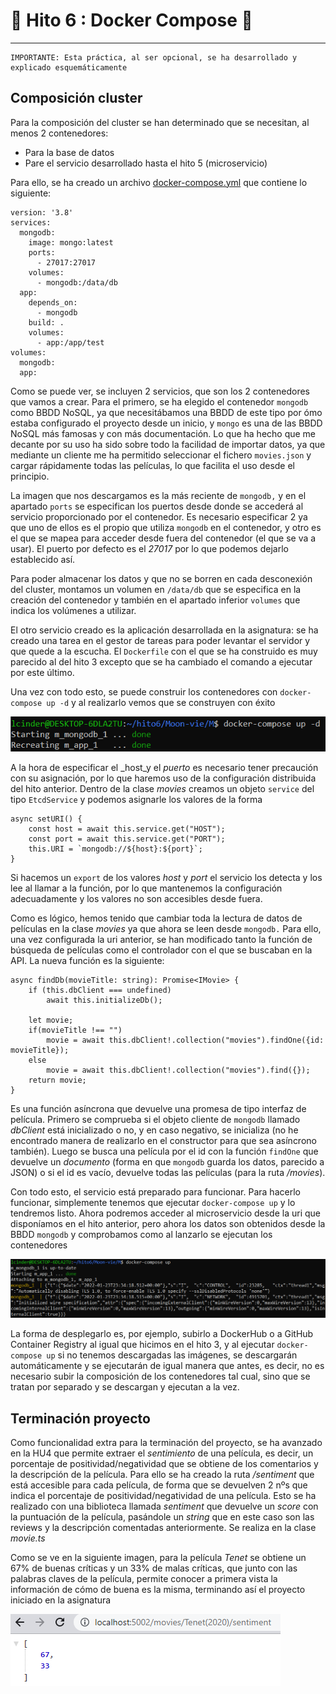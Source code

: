 
# :whale2: Hito 6 : Docker Compose :whale2:

***

```
IMPORTANTE: Esta práctica, al ser opcional, se ha desarrollado y explicado esquemáticamente
```

## Composición cluster

Para la composición del cluster se han determinado que se necesitan, al menos 2 contenedores:
- Para la base de datos
- Pare el servicio desarrollado hasta el hito 5 (microservicio)

Para ello, se ha creado un archivo [docker-compose.yml](https://github.com/LCinder/Moon-vie/blob/master/docker-compose.yml) que contiene lo siguiente:

```
version: '3.8'
services:
  mongodb:
    image: mongo:latest
    ports:
      - 27017:27017
    volumes:
      - mongodb:/data/db
  app:
    depends_on:
      - mongodb
    build: .
    volumes:
      - app:/app/test
volumes:
  mongodb:
  app:
```

Como se puede ver, se incluyen 2 servicios, que son los 2 contenedores que vamos a crear.
Para el primero, se ha elegido el contenedor `mongodb` como BBDD NoSQL, ya que necesitábamos una BBDD
de este tipo por ómo estaba configurado el proyecto desde un inicio, y `mongo` es una de las BBDD
NoSQL más famosas y con más documentación. Lo que ha hecho que me decante por su uso ha sido sobre todo
la facilidad de importar datos, ya que mediante un cliente me ha permitido seleccionar el fichero `movies.json`
y cargar rápidamente todas las películas, lo que facilita el uso desde el principio.

La imagen que nos descargamos es la más reciente de `mongodb,` y en el apartado `ports` se especifican los puertos
desde donde se accederá al servicio proporcionado por el contenedor. Es necesario especificar 2 ya que uno
de ellos es el propio que utiliza `mongodb` en el contenedor, y otro es el que se mapea para acceder desde fuera
del contenedor (el que se va a usar). El puerto por defecto es el _27017_ por lo que podemos dejarlo establecido así.

Para poder almacenar los datos y que no se borren en cada desconexión del cluster, montamos un volumen
en `/data/db` que se especifica en la creación del contenedor y también en el apartado inferior `volumes` que indica
los volúmenes a utilizar.

El otro servicio creado es la aplicación desarrollada en la asignatura: se ha creado una tarea en el gestor de tareas
para poder levantar el servidor y que quede a la escucha. El `Dockerfile` con el que se ha construido es muy parecido
al del hito 3 excepto que se ha cambiado el comando a ejecutar por este último.

Una vez con todo esto, se puede construir los contenedores con `docker-compose up -d` y al realizarlo vemos
que se construyen con éxito

![Construccion compose](https://github.com/LCinder/Moon-vie/blob/master/docs/img/docker-compose.PNG)


A la hora de especificar el _host_y el _puerto_ es necesario tener precaución con su asignación, por lo que haremos uso
de la configuración distribuida del hito anterior. Dentro de la clase _movies_ creamos un objeto `service` del tipo `EtcdService`
y podemos asignarle los valores de la forma

```
async setURI() {
    const host = await this.service.get("HOST");
    const port = await this.service.get("PORT");
    this.URI = `mongodb://${host}:${port}`;
}
```

Si hacemos un `export` de los valores _host_ y _port_ el servicio los detecta y los lee al llamar a la función, por lo que
mantenemos la configuración adecuadamente y los valores no son accesibles desde fuera.

Como es lógico, hemos tenido que cambiar toda la lectura de datos de películas en la clase _movies_ ya que ahora se leen desde `mongodb.`
Para ello, una vez configurada la uri anterior, se han modificado tanto la función de búsqueda de películas
como el controlador con el que se buscaban en la API. La nueva función es la siguiente:

```
async findDb(movieTitle: string): Promise<IMovie> {
    if (this.dbClient === undefined)
        await this.initializeDb();

    let movie;
    if(movieTitle !== "")
        movie = await this.dbClient!.collection("movies").findOne({id:  movieTitle});
    else
        movie = await this.dbClient!.collection("movies").find({});
    return movie;
}
```

Es una función asíncrona que devuelve una promesa de tipo interfaz de película. Primero se comprueba
si el objeto cliente de `mongodb` llamado _dbClient_ está inicializado o no, y en caso negativo, se inicializa (no he encontrado manera
de realizarlo en el constructor para que sea asíncrono también). Luego se busca una película por el id con la función `findOne`
que devuelve un _documento_ (forma en que `mongodb` guarda los datos, parecido a JSON) o si el id es vacío, devuelve
todas las películas (para la ruta _/movies_).

Con todo esto, el servicio está preparado para funcionar. Para hacerlo funcionar, 
simplemente tenemos que ejecutar `docker-compose up` y lo tendremos listo.
Ahora podremos acceder al microservicio desde la uri que disponíamos en el hito anterior, pero ahora los datos son obtenidos
desde la BBDD `mongodb` y comprobamos como al lanzarlo se ejecutan los contenedores


![hito6Funciona](https://github.com/LCinder/Moon-vie/blob/master/docs/img/hito6Funciona.PNG)


La forma de desplegarlo es, por ejemplo, subirlo a DockerHub o a GitHub Container Registry al igual
que hicimos en el hito 3, y al ejecutar `docker-compose up` si no tenemos descargadas las imágenes, 
se descargarán automáticamente y se ejecutarán de igual manera que antes, es decir, no es necesario subir
la composición de los contenedores tal cual, sino que se tratan por separado y se descargan y ejecutan a la vez.

## Terminación proyecto

Como funcionalidad extra para la terminación del proyecto, se ha avanzado en la HU4 que permite extraer el
_sentimiento_ de una película, es decir, un porcentaje de positividad/negatividad que se obtiene de los comentarios 
y la descripción de la película. Para ello se ha creado la ruta _/sentiment_ que está accesible para cada película, de forma 
que se devuelven 2 nºs que indica el porcentaje de positividad/negatividad de una película.
Esto se ha realizado con una biblioteca llamada _sentiment_ que devuelve un _score_ con la puntuación de la película,
pasándole un _string_ que en este caso son las reviews y la descripción comentadas anteriormente. Se realiza en la clase
_movie.ts_

Como se ve en la siguiente imagen, para la película _Tenet_ se obtiene un 67% de buenas críticas y un 33% de malas críticas,
que junto con las palabras claves de la película, permite conocer a primera vista la información de cómo de buena es la misma,
terminando así el proyecto iniciado en la asignatura

![sentiment](https://github.com/LCinder/Moon-vie/blob/master/docs/img/sentiment.PNG)